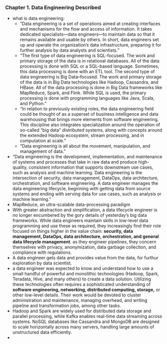 ### Chapter 1. Data Engineering Described

- what is data engineering:
    - “Data engineering is a set of operations aimed at creating interfaces and mechanisms for the flow and access of information. It takes dedicated specialists—data engineers—to maintain data so that it remains available and usable by others. In short, data engineers set up and operate the organization’s data infrastructure, preparing it for further analysis by data analysts and scientists.”
    - “The first type of data engineering is SQL-focused. The work and primary storage of the data is in relational databases. All of the data processing is done with SQL or a SQL-based language. Sometimes, this data processing is done with an ETL tool. The second type of data engineering is Big Data–focused. The work and primary storage of the data is in Big Data technologies like Hadoop, Cassandra, and HBase. All of the data processing is done in Big Data frameworks like MapReduce, Spark, and Flink. While SQL is used, the primary processing is done with programming languages like Java, Scala, and Python.”
    - “In relation to previously existing roles, the data engineering field could be thought of as a superset of business intelligence and data warehousing that brings more elements from software engineering. This discipline also integrates specialization around the operation of so-called “big data” distributed systems, along with concepts around the extended Hadoop ecosystem, stream processing, and in computation at scale.”
    - “Data engineering is all about the movement, manipulation, and management of data.”
- “Data engineering is the development, implementation, and maintenance of systems and processes that take in raw data and produce high-quality, consistent information that supports downstream use cases, such as analysis and machine learning. Data engineering is the intersection of security, data management, DataOps, data architecture, orchestration, and software engineering. A data engineer manages the data engineering lifecycle, beginning with getting data from source systems and ending with serving data for use cases, such as analysis or machine learning.”
- MapReduce, an ultra-scalable data-processing paradigm
- With greater abstraction and simplification, a data lifecycle engineer
is no longer encumbered by the gory details of yesterday’s big data frameworks.
While data engineers maintain skills in low-level data programming and use these as
required, they increasingly find their role focused on things higher in the value chain:
**security, data management, DataOps, data architecture, orchestration, and general
data lifecycle management**. as they engineer pipelines,
they concern themselves with privacy, anonymization, data garbage collection, and
compliance with regulations.
- A data engineer gets data and provides value from the data, for furthur exploration by data scientist.
- a data engineer was expected to know and understand how to use a small handful of powerful and monolithic technologies (Hadoop,
Spark, Teradata, Hive, and many others) to create a data solution. Utilizing these
technologies often requires a sophisticated understanding of **software engineering,
networking, distributed computing, storage,** or other low-level details. Their work
would be devoted to cluster administration and maintenance, managing overhead,
and writing pipeline and transformation jobs, among other tasks.
- Hadoop and Spark are widely used for distributed data storage and parallel processing, while Kafka enables real-time data streaming across systems. NoSQL databases like Cassandra and MongoDB are designed to scale horizontally across many servers, handling large amounts of unstructured data efficiently.
- 
